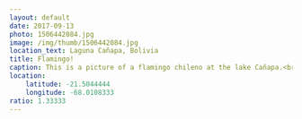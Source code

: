 ```yaml
---
layout: default
date: 2017-09-13
photo: 1506442084.jpg
image: /img/thumb/1506442084.jpg
location_text: Laguna Cañapa, Bolivia
title: Flamingo!
caption: This is a picture of a flamingo chileno at the lake Cañapa.<br />Credits: Rick Moore
location:
    latitude: -21.5044444
    longitude: -68.0108333
ratio: 1.33333
---
```

